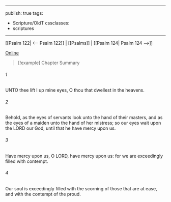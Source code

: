 

---
publish: true
tags:
  - Scripture/OldT
cssclasses:
  - scriptures
---
[[Psalm 122| <-- Psalm 122]] | [[Psalms]] | [[Psalm 124| Psalm 124 -->]]

[Online](https://churchofjesuschrist.org/study/scriptures/ot/ps/123?lang=eng)

>[!example] Chapter Summary
>
###### 1
UNTO thee lift I up mine eyes, O thou that dwellest in the heavens.
###### 2
Behold, as the eyes of servants look unto the hand of their masters, and as the eyes of a maiden unto the hand of her mistress; so our eyes wait upon the LORD our God, until that he have mercy upon us.
###### 3
Have mercy upon us, O LORD, have mercy upon us: for we are exceedingly filled with contempt.
###### 4
Our soul is exceedingly filled with the scorning of those that are at ease, and with the contempt of the proud.




